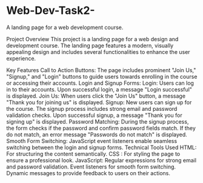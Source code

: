 # Web-Dev-Task2-
A landing page for a web development course.


Project Overview
This project is a landing page for a web design and development course. The landing page features a modern, visually appealing design and includes several functionalities to enhance the user experience.

Key Features
Call to Action Buttons: The page includes prominent "Join Us," "Signup," and "Login" buttons to guide users towards enrolling in the course or accessing their accounts.
Login and Signup Forms:
Login: Users can log in to their accounts. Upon successful login, a message "Login successful" is displayed.
Join Us: When users click the "Join Us" button, a message "Thank you for joining us" is displayed.
Signup: New users can sign up for the course. The signup process includes strong email and password validation checks. Upon successful signup, a message "Thank you for signing up" is displayed.
Password Matching: During the signup process, the form checks if the password and confirm password fields match. If they do not match, an error message "Passwords do not match" is displayed.
Smooth Form Switching: JavaScript event listeners enable seamless switching between the login and signup forms.
Technical Tools Used
HTML: For structuring the content semantically.
CSS : For styling the page to ensure a professional look.
JavaScript:
Regular expressions for strong email and password validation.
Event listeners for smooth form switching.
Dynamic messages to provide feedback to users on their actions.
